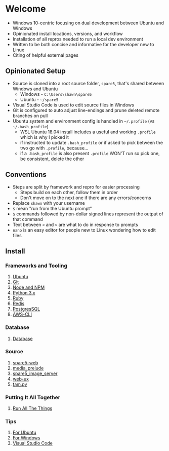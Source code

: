 # Welcome

- Windows 10-centric focusing on dual development between Ubuntu and Windows
- Opinionated install locations, versions, and workflow
- Installation of all repros needed to run a local dev environment
- Written to be both concise and informative for the developer new to Linux
- Citing of helpful external pages

## Opinionated Setup

- Source is cloned into a root source folder, `spare5`, that's shared between Windows and Ubuntu
    - Windows - `C:\Users\shawn\spare5`
    - Ubuntu - `~/spare5`
- Visual Studio Code is used to edit source files in Windows
- Git is configured to auto adjust line-endings and prune deleted remote branches on pull
- Ubuntu system and environment config is handled in `~/.profile` (vs `~/.bash_profile`)
    - WSL Ubuntu 18.04 install includes a useful and working `.profile` which is why I picked it
    - if instructed to update `.bash_profile` or if asked to pick between the two go with `.profile`, because...
    - if a `.bash_profile` is also present `.profile` WON'T run so pick one, be consistent, delete the other

## Conventions

- Steps are split by framework and repro for easier processing
  - Steps build on each other, follow them in order
  - Don't move on to the next one if there are any errors/concerns
- Replace `shawn` with your username
- `$` mean "run from the Ubuntu prompt"
- `$` commands followed by non-dollar signed lines represent the output of that command
- Text between `<` and `>` are what to do in response to prompts
- `nano` is an easy editor for people new to Linux wondering how to edit files

## Install

### Frameworks and Tooling

1. [Ubuntu](https://github.com/spare5/tam-life/wiki/Ubuntu)
1. [Git](https://github.com/spare5/tam-life/wiki/Git)
1. [Node and NPM](https://github.com/spare5/tam-life/wiki/Node-and-NPM)
1. [Python 3.x](https://github.com/spare5/tam-life/wiki/Python-3.x)
1. [Ruby](https://github.com/spare5/tam-life/wiki/Ruby)
1. [Redis](https://github.com/spare5/tam-life/wiki/Redis)
1. [PostgresSQL](https://github.com/spare5/tam-life/wiki/PostgreSQL)
1. [AWS-CLI](https://github.com/spare5/tam-life/wiki/AWS-CLI)

### Database

1. [Database](https://github.com/spare5/tam-life/wiki/Setup-the-Database)

### Source

1. [spare5-web](https://github.com/spare5/tam-life/wiki/Source:-spare5_web)
1. [media_prelude](https://github.com/spare5/tam-life/wiki/Source:-media_prelude)
1. [spare5_image_server](https://github.com/spare5/tam-life/wiki/Source:-spare5_image_server)
1. [web-ux](https://github.com/spare5/tam-life/wiki/Source:-web_ux)
1. [tam.py](https://github.com/spare5/tam-life/wiki/tam.py)

### Putting It All Together

1. [Run All The Things](https://github.com/spare5/tam-life/wiki/Run-All-The-Things)

### Tips

1. [For Ubuntu](https://github.com/spare5/tam-life/wiki/Ubuntu-Tips)
1. [For Windows](https://github.com/spare5/tam-life/wiki/Windows-Tips)
1. [Visual Studio Code](https://github.com/spare5/tam-life/wiki/Setting-up-Visual-Studio-Code-with-Ruby)